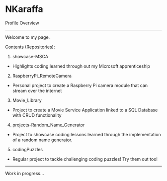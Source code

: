 # NKaraffa
Profile Overview

________

Welcome to my page.

Contents (Repositories):

  1. showcase-MSCA
  - Highlights coding learned through out my Microsoft apprenticeship
  
  2. RaspberryPi_RemoteCamera
  - Personal project to create a Raspberry Pi camera module that can stream over the internet
     
  3. Movie_Library
  - Project to create a Movie Service Application linked to a SQL Database with CRUD functionality
     
  4. projects-Random_Name_Generator
  - Project to showcase coding lessons learned through the implementation of a random name generator.
     
  5. codingPuzzles
  - Regular project to tackle challenging coding puzzles! Try them out too!
      
________


Work in progress...
